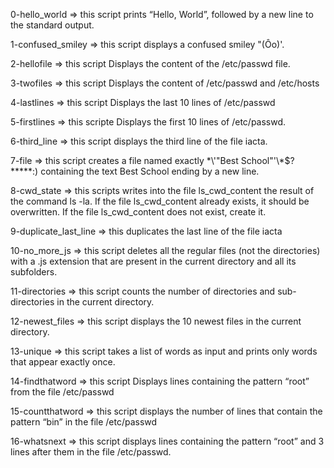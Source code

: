 0-hello_world => this script prints “Hello, World”, followed by a new line to the standard output.

1-confused_smiley => this script displays a confused smiley "(Ôo)'.

2-hellofile => this script Displays the content of the /etc/passwd file.

3-twofiles => this script Displays the content of /etc/passwd and /etc/hosts

4-lastlines => this script Displays the last 10 lines of /etc/passwd

5-firstlines => this scripte Displays the first 10 lines of /etc/passwd.

6-third_line => this script displays the third line of the file iacta.

7-file => this script creates a file named exactly \*\\'"Best School"\'\\*$\?\*\*\*\*\*:) containing the text Best School ending by a new line.

8-cwd_state => this scripts writes into the file ls_cwd_content the result of the command ls -la. If the file ls_cwd_content already exists, it should be overwritten. If the file ls_cwd_content does not exist, create it.

9-duplicate_last_line => this duplicates the last line of the file iacta

10-no_more_js => this script deletes all the regular files (not the directories) with a .js extension that are present in the current directory and all its subfolders.

11-directories => this script counts the number of directories and sub-directories in the current directory. 

12-newest_files => this script displays the 10 newest files in the current directory.

13-unique => this script takes a list of words as input and prints only words that appear exactly once.

14-findthatword => this script Displays lines containing the pattern “root” from the file /etc/passwd

15-countthatword => this script displays the number of lines that contain the pattern “bin” in the file /etc/passwd

16-whatsnext => this script displays lines containing the pattern “root” and 3 lines after them in the file /etc/passwd.


